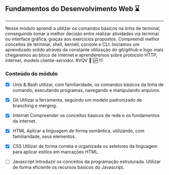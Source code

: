 ## Fundamentos do Desenvolvimento Web  :hourglass:

***

Nesse módulo aprendi a utilizar os comandos básicos na linha de terminal, conseguindo tomar a melhor decisão entre realizar atividades via terminal ou interface gráfica, graças aos exercícios propostos. Compreendi melhor conceitos de terminal, shell, kernell, console e CLI. Iniciamos um aprendizado solido através da constante utilização do git/github e logo mais chegaremos ao bloco de internet e aprenderemos sobre protocolo HTTP, internet, modelo cliente-servidor. #VQV :rocket:  :up: !!!

### Conteúdo do módulo

- [x] Unix & Bash utilizar, com familiaridade, os comandos básicos da linha de comando, executando programas, navegando e manipulando arquivos.
- [x] Git Utilizar a ferramenta, seguindo um modelo padronizado de branching e merging. 
- [x] Internet Compreender os conceitos básicos de rede e os fundamentos da internet. 
- [x] HTML Aplicar a linguagem de forma semântica, utilizando, com familiaridade, seus elementos. 
- [x] CSS Utilizar de forma correta e organizada os seletores da linguagem para aplicar estilos em marcações HTML. 
- [ ] Javascript Introduzir os conceitos da programação estruturada. Utilizar de forma eficiente os recursos básicos do Javascript.

